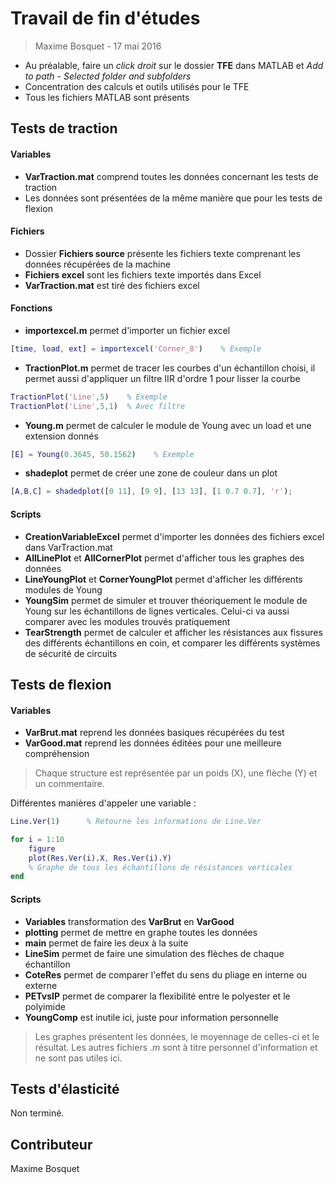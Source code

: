 # Travail de fin d'études
> Maxime Bosquet - 17 mai 2016

- Au préalable, faire un *click droit* sur le dossier **TFE** dans MATLAB et *Add to path - Selected folder and subfolders*
- Concentration des calculs et outils utilisés pour le TFE
- Tous les fichiers MATLAB sont présents

## Tests de traction
#### Variables
- **VarTraction.mat** comprend toutes les données concernant les tests de traction
- Les données sont présentées de la même manière que pour les tests de flexion

#### Fichiers
- Dossier **Fichiers source** présente les fichiers texte comprenant les données récupérées de la machine
- **Fichiers excel** sont les fichiers texte importés dans Excel
- **VarTraction.mat** est tiré des fichiers excel

#### Fonctions
- **importexcel.m** permet d'importer un fichier excel
```matlab
[time, load, ext] = importexcel('Corner_8')    % Exemple
```
- **TractionPlot.m** permet de tracer les courbes d'un échantillon choisi, il permet aussi d'appliquer un filtre IIR d'ordre 1 pour lisser la courbe
```matlab
TractionPlot('Line',5)    % Exemple
TractionPlot('Line',5,1)  % Avec filtre
```
- **Young.m** permet de calculer le module de Young avec un load et une extension donnés
```matlab
[E] = Young(0.3645, 50.1562)    % Exemple
```
- **shadeplot** permet de créer une zone de couleur dans un plot
```matlab
[A,B,C] = shadedplot([0 11], [9 9], [13 13], [1 0.7 0.7], 'r');
```

#### Scripts
- **CreationVariableExcel** permet d'importer les données des fichiers excel dans VarTraction.mat
- **AllLinePlot** et **AllCornerPlot** permet d'afficher tous les graphes des données
- **LineYoungPlot** et **CornerYoungPlot** permet d'afficher les différents modules de Young
- **YoungSim** permet de simuler et trouver théoriquement le module de Young sur les échantillons de lignes verticales. Celui-ci va aussi comparer avec les modules trouvés pratiquement
- **TearStrength** permet de calculer et afficher les résistances aux fissures des différents échantillons en coin, et comparer les différents systèmes de sécurité de circuits

## Tests de flexion
#### Variables
- **VarBrut.mat** reprend les données basiques récupérées du test
- **VarGood.mat** reprend les données éditées pour une meilleure compréhension

> Chaque structure est représentée par un poids (X), une flèche (Y) et un commentaire. 

Différentes manières d'appeler une variable :
```matlab
Line.Ver(1)      % Retourne les informations de Line.Ver
```
```matlab
for i = 1:10
    figure
    plot(Res.Ver(i).X, Res.Ver(i).Y)
    % Graphe de tous les échantillons de résistances verticales
end
```

#### Scripts
- **Variables** transformation des **VarBrut** en **VarGood**
- **plotting** permet de mettre en graphe toutes les données
- **main** permet de faire les deux à la suite
- **LineSim** permet de faire une simulation des flèches de chaque échantillon
- **CoteRes** permet de comparer l'effet du sens du pliage en interne ou externe
- **PETvsIP** permet de comparer la flexibilité entre le polyester et le polyimide
- **YoungComp** est inutile ici, juste pour information personnelle
> Les graphes présentent les données, le moyennage de celles-ci et le résultat. Les autres fichiers *.m* sont à titre personnel d'information et ne sont pas utiles ici.

## Tests d'élasticité
Non terminé.

## Contributeur
Maxime Bosquet
